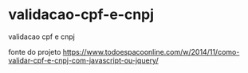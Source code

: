 # validacao-cpf-e-cnpj
validacao cpf e cnpj

fonte do projeto
https://www.todoespacoonline.com/w/2014/11/como-validar-cpf-e-cnpj-com-javascript-ou-jquery/
